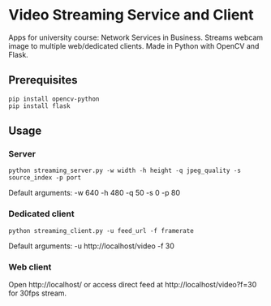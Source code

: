 # Video Streaming Service and Client
Apps for university course: Network Services in Business.
Streams webcam image to multiple web/dedicated clients.
Made in Python with OpenCV and Flask.
## Prerequisites
```
pip install opencv-python
pip install flask
```
## Usage
### Server
```
python streaming_server.py -w width -h height -q jpeg_quality -s source_index -p port
```
Default arguments: -w 640 -h 480 -q 50 -s 0 -p 80

### Dedicated client
```
python streaming_client.py -u feed_url -f framerate
```
Default arguments: -u http://localhost/video -f 30 

### Web client
Open http&#58;//localhost/ or access direct feed at http&#58;//localhost/video?f=30 for 30fps stream.
